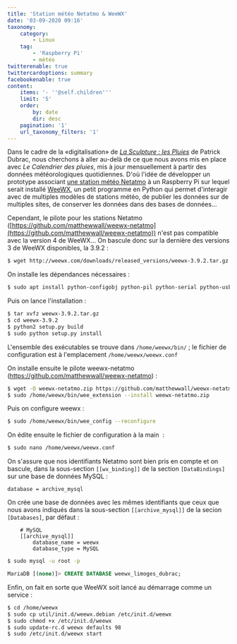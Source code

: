 ```yaml
---
title: 'Station météo Netatmo & WeeWX'
date: '03-09-2020 09:16'
taxonomy:
    category:
        - Linux
    tag:
        - 'Raspberry Pi'
        - météo
twitterenable: true
twittercardoptions: summary
facebookenable: true
content:
    items: '- ''@self.children'''
    limit: '5'
    order:
        by: date
        dir: desc
    pagination: '1'
    url_taxonomy_filters: '1'
---
```


Dans le cadre de la «digitalisation» de [_La Sculpture : les Pluies_](http://patrickdubrac.fr/-La-Sculpture-les-Pluies-) de Patrick Dubrac, nous cherchons à aller au-delà de ce que nous avons mis en place avec _Le Calendrier des pluies_, mis à jour mensuellement à partir des données météorologiques quotidiennes. D'où l'idée de développer un prototype associant [une station météo Netatmo](https://www.netatmo.com/fr-fr/weather/weatherstation) à un Raspberry Pi sur lequel serait installé [WeeWX](http://weewx.com/), un petit programme en Python qui permet d'interagir avec de multiples modèles de stations météo, de publier les données sur de multiples sites, de conserver les données dans des bases de données...

Cependant, le pilote pour les stations Netatmo ([https://github.com/matthewwall/weewx-netatmo](https://github.com/matthewwall/weewx-netatmo)) n'est pas compatible avec la version 4 de WeeWX... On bascule donc sur la dernière des versions 3 de WeeWX disponibles, la 3.9.2&nbsp;:

```bash
$ wget http://weewx.com/downloads/released_versions/weewx-3.9.2.tar.gz
```

On installe les dépendances nécessaires :

```bash
$ sudo apt install python-configobj python-pil python-serial python-usb python-pip python-cheetah python-ephem mariadb-client python-mysqldb
```

Puis on lance l'installation :

```bash
$ tar xvfz weewx-3.9.2.tar.gz
$ cd weewx-3.9.2
$ python2 setup.py build
$ sudo python setup.py install
```

L'ensemble des exécutables se trouve dans `/home/weewx/bin/` ; le fichier de configuration est à l'emplacement `/home/weewx/weewx.conf`


On installe ensuite le pilote weewx-netatmo (https://github.com/matthewwall/weewx-netatmo)&nbsp;:

```bash
$ wget -O weewx-netatmo.zip https://github.com/matthewwall/weewx-netatmo/archive/master.zip
$ sudo /home/weewx/bin/wee_extension --install weewx-netatmo.zip
```

Puis on configure weewx :

```bash
$ sudo /home/weewx/bin/wee_config --reconfigure
```

On édite ensuite le fichier de configuration à la main &nbsp;:

```bash
$ sudo nano /home/weewx/weewx.conf
```

On s'assure que nos identifiants Netatmo sont bien pris en compte et on bascule, dans la sous-section `[[wx_binding]]` de la section `[DataBindings]` sur une base de données MySQL&nbsp;:

```
database = archive_mysql
```

On crée une base de données avec les mêmes identifiants que ceux que nous avons indiqués dans la sous-section `[[archive_mysql]]` de la secion `[Databases]`, par défaut&nbsp;:

```
    # MySQL
    [[archive_mysql]]
        database_name = weewx
        database_type = MySQL
```

```bash
$ sudo mysql -u root -p
```

```sql
MariaDB [(none)]> CREATE DATABASE weewx_limoges_dubrac;
```

Enfin, on fait en sorte que WeeWX soit lancé au démarrage comme un service :

```bash
$ cd /home/weewx
$ sudo cp util/init.d/weewx.debian /etc/init.d/weewx
$ sudo chmod +x /etc/init.d/weewx
$ sudo update-rc.d weewx defaults 98
$ sudo /etc/init.d/weewx start
```